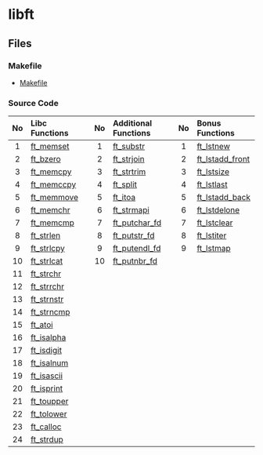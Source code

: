 # libft

## Files

### Makefile
- [Makefile](https://github.com/Mori062/libft/blob/master/Makefile)

### Source Code
| No  | Libc Functions                                                                 |   | No  | Additional Functions                                                                 |   | No  | Bonus Functions                                                                          |
| :-: | :----------------------------------------------------------------------------- | - | :-: | :----------------------------------------------------------------------------------- | - | :-: | :--------------------------------------------------------------------------------------- |
| 1   | [ft_memset](https://github.com/Mori062/libft/blob/master/ft_memset.c)   |   | 1   | [ft_substr](https://github.com/Mori062/libft/blob/master/ft_substr.c)         |   | 1   | [ft_lstnew](https://github.com/Mori062/libft/blob/master/ft_lstnew_bonus.c)             |
| 2   | [ft_bzero](https://github.com/Mori062/libft/blob/master/ft_bzero.c)     |   | 2   | [ft_strjoin](https://github.com/Mori062/libft/blob/master/ft_strjoin.c)       |   | 2   | [ft_lstadd_front](https://github.com/Mori062/libft/blob/master/ft_lstadd_front_bonus.c) |
| 3   | [ft_memcpy](https://github.com/Mori062/libft/blob/master/ft_memcpy.c)   |   | 3   | [ft_strtrim](https://github.com/Mori062/libft/blob/master/ft_strtrim.c)       |   | 3   | [ft_lstsize](https://github.com/Mori062/libft/blob/master/ft_lstsize_bonus.c)           |
| 4   | [ft_memccpy](https://github.com/Mori062/libft/blob/master/ft_memccpy.c) |   | 4   | [ft_split](https://github.com/Mori062/libft/blob/master/ft_split.c)           |   | 4   | [ft_lstlast](https://github.com/Mori062/libft/blob/master/ft_lstlast_bonus.c)           |
| 5   | [ft_memmove](https://github.com/Mori062/libft/blob/master/ft_memmove.c) |   | 5   | [ft_itoa](https://github.com/Mori062/libft/blob/master/ft_itoa.c)             |   | 5   | [ft_lstadd_back](https://github.com/Mori062/libft/blob/master/ft_lstadd_back_bonus.c)   |
| 6   | [ft_memchr](https://github.com/Mori062/libft/blob/master/ft_memchr.c)   |   | 6   | [ft_strmapi](https://github.com/Mori062/libft/blob/master/ft_strmapi.c)       |   | 6   | [ft_lstdelone](https://github.com/Mori062/libft/blob/master/ft_lstdelone_bonus.c)       |
| 7   | [ft_memcmp](https://github.com/Mori062/libft/blob/master/ft_memcmp.c)   |   | 7   | [ft_putchar_fd](https://github.com/Mori062/libft/blob/master/ft_putchar_fd.c) |   | 7   | [ft_lstclear](https://github.com/Mori062/libft/blob/master/ft_lstclear_bonus.c)         |
| 8   | [ft_strlen](https://github.com/Mori062/libft/blob/master/ft_strlen.c)   |   | 8   | [ft_putstr_fd](https://github.com/Mori062/libft/blob/master/ft_putstr_fd.c)   |   | 8   | [ft_lstiter](https://github.com/Mori062/libft/blob/master/ft_lstiter_bonus.c)           |
| 9   | [ft_strlcpy](https://github.com/Mori062/libft/blob/master/ft_strlcpy.c) |   | 9   | [ft_putendl_fd](https://github.com/Mori062/libft/blob/master/ft_putendl_fd.c) |   | 9   | [ft_lstmap](https://github.com/Mori062/libft/blob/master/ft_lstmap_bonus.c)             |
| 10  | [ft_strlcat](https://github.com/Mori062/libft/blob/master/ft_strlcat.c) |   | 10  | [ft_putnbr_fd](https://github.com/Mori062/libft/blob/master/ft_putnbr_fd.c)   |   |     |                                                                                          |
| 11  | [ft_strchr](https://github.com/Mori062/libft/blob/master/ft_strchr.c)   |   |     |                                                                                      |   |     |                                                                                          |
| 12  | [ft_strrchr](https://github.com/Mori062/libft/blob/master/ft_strrchr.c) |   |     |                                                                                      |   |     |                                                                                          |
| 13  | [ft_strnstr](https://github.com/Mori062/libft/blob/master/ft_strnstr.c) |   |     |                                                                                      |   |     |                                                                                          |
| 14  | [ft_strncmp](https://github.com/Mori062/libft/blob/master/ft_strncmp.c) |   |     |                                                                                      |   |     |                                                                                          |
| 15  | [ft_atoi](https://github.com/Mori062/libft/blob/master/ft_atoi.c)       |   |     |                                                                                      |   |     |                                                                                          |
| 16  | [ft_isalpha](https://github.com/Mori062/libft/blob/master/ft_isalpha.c) |   |     |                                                                                      |   |     |                                                                                          |
| 17  | [ft_isdigit](https://github.com/Mori062/libft/blob/master/ft_isdigit.c) |   |     |                                                                                      |   |     |                                                                                          |
| 18  | [ft_isalnum](https://github.com/Mori062/libft/blob/master/ft_isalnum.c) |   |     |                                                                                      |   |     |                                                                                          |
| 19  | [ft_isascii](https://github.com/Mori062/libft/blob/master/ft_isascii.c) |   |     |                                                                                      |   |     |                                                                                          |
| 20  | [ft_isprint](https://github.com/Mori062/libft/blob/master/ft_isprint.c) |   |     |                                                                                      |   |     |                                                                                          |
| 21  | [ft_toupper](https://github.com/Mori062/libft/blob/master/ft_toupper.c) |   |     |                                                                                      |   |     |                                                                                          |
| 22  | [ft_tolower](https://github.com/Mori062/libft/blob/master/ft_tolower.c) |   |     |                                                                                      |   |     |                                                                                          |
| 23  | [ft_calloc](https://github.com/Mori062/libft/blob/master/ft_calloc.c)   |   |     |                                                                                      |   |     |                                                                                          |
| 24  | [ft_strdup](https://github.com/Mori062/libft/blob/master/ft_strdup.c)   |   |     |                                                                                      |   |     |                                                                                          |

